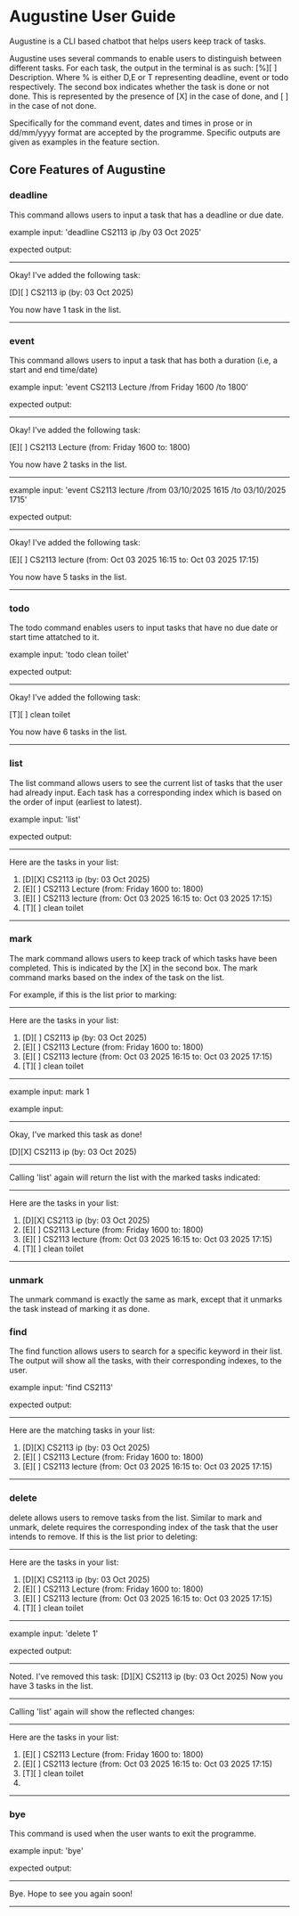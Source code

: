 # Augustine User Guide

Augustine is a CLI based chatbot that helps
users keep track of tasks. 

Augustine uses several commands to enable users to distinguish between different tasks. For each task, the output in the terminal is as such: [%][ ] Description. Where % is either D,E or T representing deadline, event or todo respectively. The second box indicates whether the task is done or not done. This is represented by the presence of [X] in the case of done, and [ ] in the case of not done.

Specifically for the command event, dates and times in prose or in dd/mm/yyyy format are accepted by the programme. Specific outputs are given as examples in the feature section.

## Core Features of Augustine

### deadline
This command allows users to input a task that has a deadline or due date.

example input: 'deadline CS2113 ip /by 03 Oct 2025' 

expected output:

____________________________________________________________

Okay! I've added the following task:

[D][ ] CS2113 ip (by: 03 Oct 2025)

You now have 1 task in the list.

____________________________________________________________

### event
This command allows users to input a task that has both a duration (i.e, a start and end time/date)

example input: 'event CS2113 Lecture /from Friday 1600 /to 1800'

expected output:

____________________________________________________________

Okay! I've added the following task:

[E][ ] CS2113 Lecture (from: Friday 1600 to: 1800)

You now have 2 tasks in the list.

____________________________________________________________

example input: 'event CS2113 lecture /from 03/10/2025 1615 /to 03/10/2025 1715'

expected output: 

____________________________________________________________

Okay! I've added the following task:

[E][ ] CS2113 lecture (from: Oct 03 2025 16:15 to: Oct 03 2025 17:15)

You now have 5 tasks in the list.

____________________________________________________________


### todo
The todo command enables users to input tasks that have no due date or start time attatched to it. 

example input: 'todo clean toilet'

expected output: 

____________________________________________________________

Okay! I've added the following task:

[T][ ] clean toilet

You now have 6 tasks in the list.

____________________________________________________________


### list

The list command allows users to see the current list of tasks that the user had already input. Each task has a corresponding index which is based on the order of input (earliest to latest).

example input: 'list'

expected output: 

____________________________________________________________

Here are the tasks in your list:
1. [D][X] CS2113 ip (by: 03 Oct 2025)
2. [E][ ] CS2113 Lecture (from: Friday 1600 to: 1800)
3. [E][ ] CS2113 lecture (from: Oct 03 2025 16:15 to: Oct 03 2025 17:15)
4. [T][ ] clean toilet

____________________________________________________________

### mark
The mark command allows users to keep track of which tasks have been completed. This is indicated by the [X] in the second box. The mark command marks based on the index of the task on the list. 

For example, if this is the list prior to marking:

____________________________________________________________

Here are the tasks in your list:
1. [D][ ] CS2113 ip (by: 03 Oct 2025)
2. [E][ ] CS2113 Lecture (from: Friday 1600 to: 1800)
3. [E][ ] CS2113 lecture (from: Oct 03 2025 16:15 to: Oct 03 2025 17:15)
4. [T][ ] clean toilet

____________________________________________________________


example input: mark 1

example input: 

____________________________________________________________

Okay, I've marked this task as done!

[D][X] CS2113 ip (by: 03 Oct 2025)

____________________________________________________________


Calling 'list' again will return the list with the marked tasks indicated:

____________________________________________________________

Here are the tasks in your list:
1. [D][X] CS2113 ip (by: 03 Oct 2025)
2. [E][ ] CS2113 Lecture (from: Friday 1600 to: 1800)
3. [E][ ] CS2113 lecture (from: Oct 03 2025 16:15 to: Oct 03 2025 17:15)
4. [T][ ] clean toilet

____________________________________________________________

### unmark
The unmark command is exactly the same as mark, except that it unmarks the task instead of marking it as done. 

### find

The find function allows users to search for a specific keyword in their list. The output will show all the tasks, with their corresponding indexes, to the user. 

example input: 'find CS2113'

expected output:

____________________________________________________________

Here are the matching tasks in your list:
1. [D][X] CS2113 ip (by: 03 Oct 2025)
2. [E][ ] CS2113 Lecture (from: Friday 1600 to: 1800)
3. [E][ ] CS2113 lecture (from: Oct 03 2025 16:15 to: Oct 03 2025 17:15)

____________________________________________________________

### delete

delete allows users to remove tasks from the list. Similar to mark and unmark, delete requires the corresponding index of the task that the user intends to remove. If this is the list prior to deleting: 

____________________________________________________________

Here are the tasks in your list:
1. [D][X] CS2113 ip (by: 03 Oct 2025)
2. [E][ ] CS2113 Lecture (from: Friday 1600 to: 1800)
3. [E][ ] CS2113 lecture (from: Oct 03 2025 16:15 to: Oct 03 2025 17:15)
4. [T][ ] clean toilet

____________________________________________________________


example input: 'delete 1'

expected output: 

____________________________________________________________

Noted. I've removed this task:
[D][X] CS2113 ip (by: 03 Oct 2025)
Now you have 3 tasks in the list.

____________________________________________________________


Calling 'list' again will show the reflected changes:

____________________________________________________________

Here are the tasks in your list:
1. [E][ ] CS2113 Lecture (from: Friday 1600 to: 1800)
2. [E][ ] CS2113 lecture (from: Oct 03 2025 16:15 to: Oct 03 2025 17:15)
3. [T][ ] clean toilet
4. 
____________________________________________________________


### bye
This command is used when the user wants to exit the programme. 

example input: 'bye'

expected output:

____________________________________________________________

Bye. Hope to see you again soon!

____________________________________________________________

